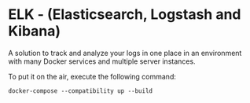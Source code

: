 # ELK - (Elasticsearch, Logstash and Kibana)

A solution to track and analyze your logs in one place in an environment with many Docker services and multiple server instances.

To put it on the air, execute the following command:

```shell
docker-compose --compatibility up --build
```
